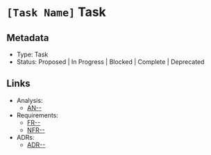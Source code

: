 # `[Task Name]` Task

## Metadata

- Type: Task
- Status: Proposed | In Progress | Blocked | Complete | Deprecated
  <!-- Proposed: Under discussion | In Progress: Actively working | Blocked: External dependency | Complete: Code complete | Deprecated: No longer applicable -->

## Links

- Analysis:
  - [AN-<id>-<topic>](../analysis/AN-<id>-<topic>.md)
- Requirements:
  - [FR-<id>-<name>](../requirements/FR-<id>-<name>.md)
  - [NFR-<id>-<name>](../requirements/NFR-<id>-<name>.md)
- ADRs:
  - [ADR-<id>-<title>](../adr/ADR-<id>-<title>.md)
- Plan:
  - [T-<id>-<task>-plan](../tasks/T-<id>-<task>/plan.md)
- Design:
  - [T-<id>-<task>-design](../tasks/T-<id>-<task>/design.md)

## Summary

`[One or two sentences describing the objective and desired outcome.]`

## Scope

- In scope: `[Bulleted responsibilities or deliverables]`
- Out of scope: `[Bulleted exclusions or N/A – <reason>]`

## Success Metrics

- `[Metric name]`: `[Definition and target]`
- `[Metric name]`: `[Definition and target]`

## Detailed Plan

- `[Add structured breakdown of workstreams, milestones, or dependencies]`

## Notes

- `[Optional callouts, risks, or decision history]`

---

## Template Usage

For detailed instructions and key principles, see [Template Usage Instructions](README.md#task-template-taskmd) in the templates README.
